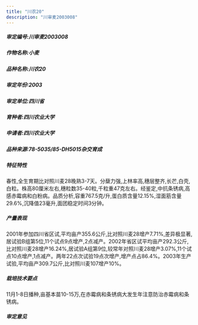 ```yaml
---
title: "川农20"
description: "川审麦2003008"
---
```

##### 审定编号:川审麦2003008

##### 作物名称:小麦

##### 品种名称:川农20

##### 审定年份:2003

##### 审定单位:四川省

##### 育种者:四川农业大学

##### 申请者:四川农业大学

##### 品种来源:78-5035/85-DH5015杂交育成

##### 特征特性
春性,全生育期比对照川麦28晚熟3-7天。分蘖力强,上林率高,穗层整齐,长芒,白壳,白粒。株高80厘米左右,穗粒数35-40粒,千粒重47克左右。经鉴定,中抗条锈病,高感赤霉病和白粉病。品质分析,容重767.5克/升,蛋白质含量12.15%,湿面筋含量29.6%,沉降值23毫升,面团稳定时间3分钟。

##### 产量表现
2001年参加四川省区试,平均亩产355.6公斤,比对照川麦28增产7.71%,差异极显著,居试验B组第5位,11个试点9点增产,2点减产。2002年省区试平均亩产292.3公斤,比对照川麦28增产16.24%,居试验A组第9位,较常年对照川麦28增产3.07%,11个试点10点增产,1点减产。两年22点次试验19点次增产,增产点占86.4%。2003年生产试验,平均亩产309.7公斤,比对照川麦107增产10%。

##### 栽培技术要点
11月1-8日播种,亩基本苗10-15万,在赤霉病和条锈病大发生年注意防治赤霉病和条锈病。

##### 审定意见


